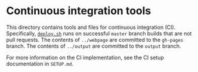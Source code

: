 # Continuous integration tools

This directory contains tools and files for continuous integration (CI).
Specifically, [`deploy.sh`](deploy.sh) runs on successful `master` branch builds that are not pull requests.
The contents of `../webpage` are committed to the `gh-pages` branch.
The contents of `../output` are committed to the `output` branch.

For more information on the CI implementation, see the CI setup documentation in `SETUP.md`.
